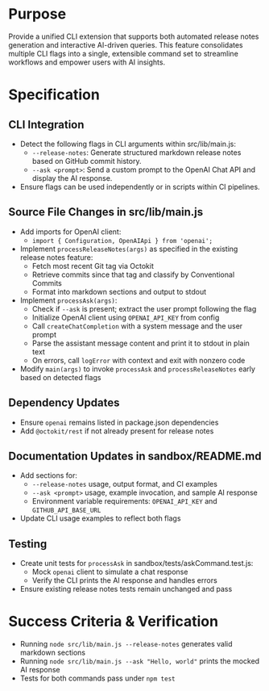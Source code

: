 # Purpose
Provide a unified CLI extension that supports both automated release notes generation and interactive AI-driven queries. This feature consolidates multiple CLI flags into a single, extensible command set to streamline workflows and empower users with AI insights.

# Specification

## CLI Integration
- Detect the following flags in CLI arguments within src/lib/main.js:
  - `--release-notes`: Generate structured markdown release notes based on GitHub commit history.
  - `--ask <prompt>`: Send a custom prompt to the OpenAI Chat API and display the AI response.
- Ensure flags can be used independently or in scripts within CI pipelines.

## Source File Changes in src/lib/main.js
- Add imports for OpenAI client:
  - `import { Configuration, OpenAIApi } from 'openai';`
- Implement `processReleaseNotes(args)` as specified in the existing release notes feature:
  - Fetch most recent Git tag via Octokit
  - Retrieve commits since that tag and classify by Conventional Commits
  - Format into markdown sections and output to stdout
- Implement `processAsk(args)`:
  - Check if `--ask` is present; extract the user prompt following the flag
  - Initialize OpenAI client using `OPENAI_API_KEY` from config
  - Call `createChatCompletion` with a system message and the user prompt
  - Parse the assistant message content and print it to stdout in plain text
  - On errors, call `logError` with context and exit with nonzero code
- Modify `main(args)` to invoke `processAsk` and `processReleaseNotes` early based on detected flags

## Dependency Updates
- Ensure `openai` remains listed in package.json dependencies
- Add `@octokit/rest` if not already present for release notes

## Documentation Updates in sandbox/README.md
- Add sections for:
  - `--release-notes` usage, output format, and CI examples
  - `--ask <prompt>` usage, example invocation, and sample AI response
  - Environment variable requirements: `OPENAI_API_KEY` and `GITHUB_API_BASE_URL`
- Update CLI usage examples to reflect both flags

## Testing
- Create unit tests for `processAsk` in sandbox/tests/askCommand.test.js:
  - Mock `openai` client to simulate a chat response
  - Verify the CLI prints the AI response and handles errors
- Ensure existing release notes tests remain unchanged and pass

# Success Criteria & Verification
- Running `node src/lib/main.js --release-notes` generates valid markdown sections
- Running `node src/lib/main.js --ask "Hello, world"` prints the mocked AI response
- Tests for both commands pass under `npm test`